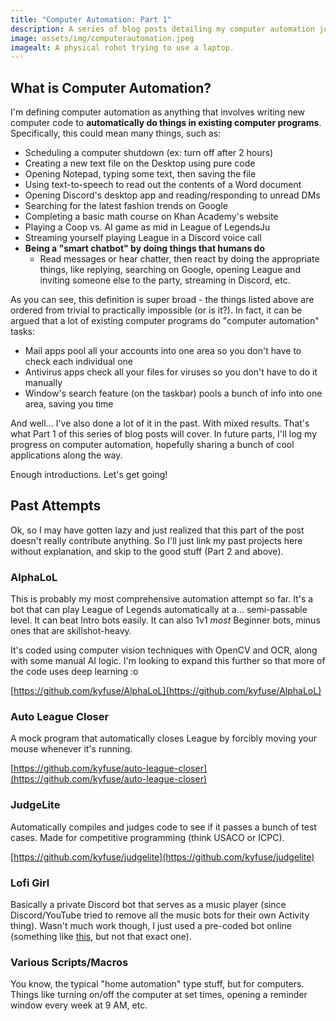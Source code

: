 ```yaml
---
title: "Computer Automation: Part 1"
description: A series of blog posts detailing my computer automation journey in Python.
image: assets/img/computerautomation.jpeg
imagealt: A physical robot trying to use a laptop.
---
```


## What is Computer Automation?

I'm defining computer automation as anything that involves writing new computer code to **automatically do things in existing computer programs**. Specifically, this could mean many things, such as:

- Scheduling a computer shutdown (ex: turn off after 2 hours)
- Creating a new text file on the Desktop using pure code
- Opening Notepad, typing some text, then saving the file
- Using text-to-speech to read out the contents of a Word document
- Opening Discord's desktop app and reading/responding to unread DMs
- Searching for the latest fashion trends on Google
- Completing a basic math course on Khan Academy's website
- Playing a Coop vs. AI game as mid in League of LegendsJu
- Streaming yourself playing League in a Discord voice call
- **Being a "smart chatbot" by doing things that humans do**
  - Read messages or hear chatter, then react by doing the appropriate things, like replying, searching on Google, opening League and inviting someone else to the party, streaming in Discord, etc.

As you can see, this definition is super broad - the things listed above are ordered from trivial to practically impossible (or is it?). In fact, it can be argued that a lot of existing computer programs do "computer automation" tasks:

- Mail apps pool all your accounts into one area so you don't have to check each individual one
- Antivirus apps check all your files for viruses so you don't have to do it manually
- Window's search feature (on the taskbar) pools a bunch of info into one area, saving you time

And well... I've also done a lot of it in the past. With mixed results. That's what Part 1 of this series of blog posts will cover. In future parts, I'll log my progress on computer automation, hopefully sharing a bunch of cool applications along the way.

Enough introductions. Let's get going!

## Past Attempts

Ok, so I may have gotten lazy and just realized that this part of the post doesn't really contribute anything. So I'll just link my past projects here without explanation, and skip to the good stuff (Part 2 and above).

### AlphaLoL

This is probably my most comprehensive automation attempt so far. It's a bot that can play League of Legends automatically at a... semi-passable level. It can beat Intro bots easily. It can also 1v1 _most_ Beginner bots, minus ones that are skillshot-heavy.

It's coded using computer vision techniques with OpenCV and OCR, along with some manual AI logic. I'm looking to expand this further so that more of the code uses deep learning :o

[https://github.com/kyfuse/AlphaLoL](https://github.com/kyfuse/AlphaLoL)

### Auto League Closer

A mock program that automatically closes League by forcibly moving your mouse whenever it's running.

[https://github.com/kyfuse/auto-league-closer](https://github.com/kyfuse/auto-league-closer)

### JudgeLite

Automatically compiles and judges code to see if it passes a bunch of test cases. Made for competitive programming (think USACO or ICPC).

[https://github.com/kyfuse/judgelite](https://github.com/kyfuse/judgelite)

### Lofi Girl

Basically a private Discord bot that serves as a music player (since Discord/YouTube tried to remove all the music bots for their own Activity thing). Wasn't much work though, I just used a pre-coded bot online (something like [this](https://github.com/jagrosh/MusicBot), but not that exact one).

### Various Scripts/Macros

You know, the typical "home automation" type stuff, but for computers. Things like turning on/off the computer at set times, opening a reminder window every week at 9 AM, etc.

